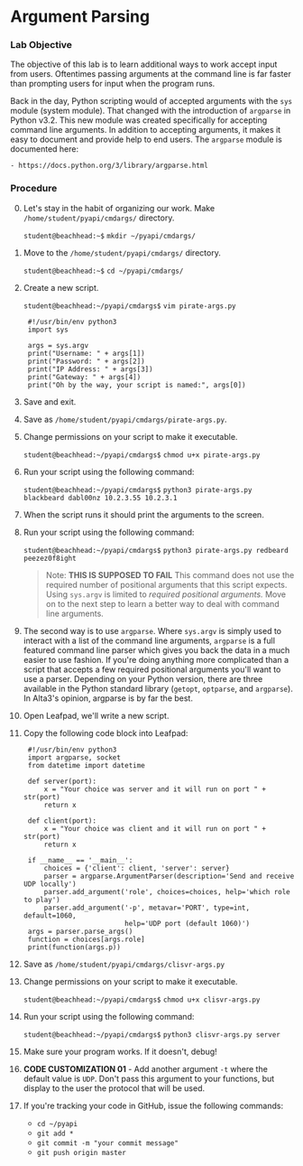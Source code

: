 # Argument Parsing

### Lab Objective

The objective of this lab is to learn additional ways to work accept input from users. Oftentimes passing arguments at the command line is far faster than prompting users for input when the program runs.

Back in the day, Python scripting would of accepted arguments with the `sys` module (system module). That changed with the introduction of `argparse` in Python v3.2. This new module was created specifically for accepting command line arguments. In addition to accepting arguments, it makes it easy to document and provide help to end users. The `argparse` module is documented here:

    - https://docs.python.org/3/library/argparse.html

### Procedure

0. Let's stay in the habit of organizing our work. Make `/home/student/pyapi/cmdargs/` directory.

    `student@beachhead:~$` `mkdir ~/pyapi/cmdargs/`

0. Move to the `/home/student/pyapi/cmdargs/` directory.

    `student@beachhead:~$` `cd ~/pyapi/cmdargs/`

0. Create a new script.

    `student@beachhead:~/pyapi/cmdargs$` `vim pirate-args.py`

        #!/usr/bin/env python3
        import sys
        
        args = sys.argv
        print("Username: " + args[1])
        print("Password: " + args[2])
        print("IP Address: " + args[3])
        print("Gateway: " + args[4])
        print("Oh by the way, your script is named:", args[0])

0. Save and exit.

0. Save as `/home/student/pyapi/cmdargs/pirate-args.py`.

0. Change permissions on your script to make it executable.

    `student@beachhead:~/pyapi/cmdargs$` `chmod u+x pirate-args.py`

0. Run your script using the following command:

    `student@beachhead:~/pyapi/cmdargs$` `python3 pirate-args.py blackbeard dabl00nz 10.2.3.55 10.2.3.1`

0. When the script runs it should print the arguments to the screen.

0. Run your script using the following command:

    `student@beachhead:~/pyapi/cmdargs$` `python3 pirate-args.py redbeard peezez0f8ight`
    
    > Note: **THIS IS SUPPOSED TO FAIL** This command does not use the required number of positional arguments that this script expects. Using `sys.argv` is limited to _required positional arguments._ Move on to the next step to learn a better way to deal with command line arguments.

0. The second way is to use `argparse`. Where `sys.argv` is simply used to interact with a list of the command line arguments, `argparse` is a full featured command line parser which gives you back the data in a much easier to use fashion. If you're doing anything more complicated than a script that accepts a few required positional arguments you'll want to use a parser. Depending on your Python version, there are three available in the Python standard library (`getopt`, `optparse`, and `argparse`). In Alta3's opinion, argparse is by far the best.

0. Open Leafpad, we'll write a new script.

0. Copy the following code block into Leafpad:

        #!/usr/bin/env python3
        import argparse, socket
        from datetime import datetime
        
        def server(port):
            x = "Your choice was server and it will run on port " + str(port)
            return x
        
        def client(port):
            x = "Your choice was client and it will run on port " + str(port)
            return x
        
        if __name__ == '__main__':
            choices = {'client': client, 'server': server}
            parser = argparse.ArgumentParser(description='Send and receive UDP locally')
            parser.add_argument('role', choices=choices, help='which role to play')
            parser.add_argument('-p', metavar='PORT', type=int, default=1060,
                                help='UDP port (default 1060)')
        args = parser.parse_args()
        function = choices[args.role]
        print(function(args.p))

0. Save as `/home/student/pyapi/cmdargs/clisvr-args.py`

0. Change permissions on your script to make it executable.

    `student@beachhead:~/pyapi/cmdargs$` `chmod u+x clisvr-args.py`

0. Run your script using the following command:

    `student@beachhead:~/pyapi/cmdargs$` `python3 clisvr-args.py server`

0. Make sure your program works. If it doesn't, debug!

0. **CODE CUSTOMIZATION 01** - Add another argument `-t` where the default value is `UDP`. Don't pass this argument to your functions, but display to the user the protocol that will be used.

0. If you're tracking your code in GitHub, issue the following commands:
    - `cd ~/pyapi`
    - `git add *`
    - `git commit -m "your commit message"`
    - `git push origin master`
